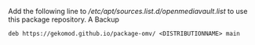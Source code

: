 Add the following line to */etc/apt/sources.list.d/openmediavault.list* to use this package repository. A Backup

``deb https://gekomod.github.io/package-omv/ <DISTRIBUTIONNAME> main``
